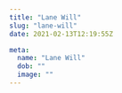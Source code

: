 ```yaml
---
title: "Lane Will"
slug: "lane-will"
date: 2021-02-13T12:19:55Z

meta:
  name: "Lane Will"
  dob: ""
  image: ""
---
```


